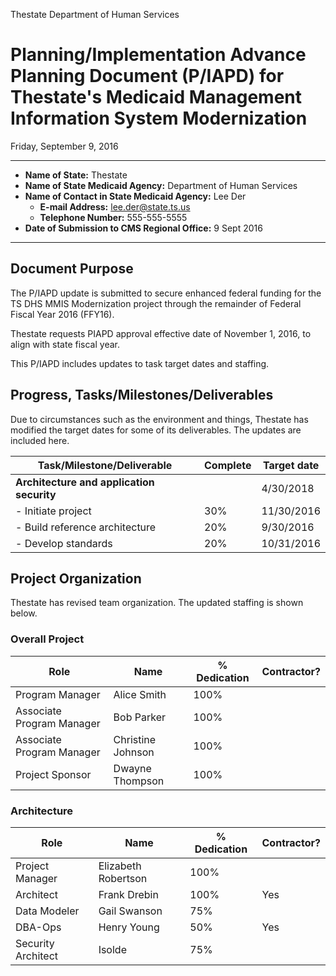 Thestate Department of Human Services

# Planning/Implementation Advance Planning Document (P/IAPD) for Thestate's Medicaid Management Information System Modernization

Friday, September 9, 2016

---

* **Name of State:** Thestate
* **Name of State Medicaid Agency:** Department of Human Services
* **Name of Contact in State Medicaid Agency:** Lee Der
  * **E-mail Address:** lee.der@state.ts.us
  * **Telephone Number:** 555-555-5555
* **Date of Submission to CMS Regional Office:** 9 Sept 2016

---

## Document Purpose

The P/IAPD update is submitted to secure enhanced federal funding for the
TS DHS MMIS Modernization project through the remainder of Federal Fiscal
Year 2016 (FFY16).

Thestate requests PIAPD approval effective date of November 1, 2016, to
align with state fiscal year.

This P/IAPD includes updates to task target dates and staffing.

## Progress, Tasks/Milestones/Deliverables

Due to circumstances such as the environment and things, Thestate has modified the target dates for some of its deliverables.  The updates are included here.

| Task/Milestone/Deliverable | Complete | Target date |
|---|---|---|
| **Architecture and application security** | | 4/30/2018 |
| - Initiate project | 30% | 11/30/2016 |
| - Build reference architecture | 20% | 9/30/2016 |
| - Develop standards | 20% | 10/31/2016 |

## Project Organization

Thestate has revised team organization.  The updated staffing is shown below.

### Overall Project
| Role | Name | % Dedication | Contractor? |
|---|---|---|---|
| Program Manager | Alice Smith | 100% |
| Associate Program Manager | Bob Parker | 100% |
| Associate Program Manager | Christine Johnson | 100% |
| Project Sponsor | Dwayne Thompson | 100% |

### Architecture
| Role | Name| % Dedication | Contractor? |
|---|---|---|---|
| Project Manager | Elizabeth Robertson | 100% |
| Architect | Frank Drebin | 100% | Yes |
| Data Modeler | Gail Swanson | 75% |
| DBA-Ops | Henry Young | 50% | Yes |
| Security Architect | Isolde | 75% |
